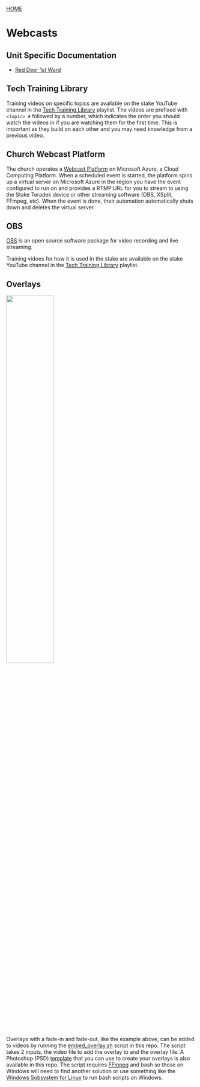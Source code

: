[HOME](https://reddeeralbertastake.github.io)

# Webcasts

## Unit Specific Documentation

  * [Red Deer 1st Ward](wards/Red-Deer-1st-Ward.md)

## Tech Training Library

Training videos on specific topics are available on the stake YouTube channel in the [Tech Training Library](https://youtube.com/playlist?list=PLIiF8tWWwBTyhj8urySN7l3A8VDsUWHiD) playlist.  The videos are prefixed with `<Topic> #` followed by a number, which indicates the order you should watch the videos in if you are watching them for the first time.  This is important as they build on each other and you may need knowledge from a previous video.

## Church Webcast Platform

The church operates a [Webcast Platform](https://webcast.churchofjesuschrist.org) on Microsoft Azure, a Cloud Computing Platform.  When a scheduled event is started, the platform spins up a virtual server on Microsoft Azure in the region you have the event configured to run on and provides a RTMP URL for you to stream to using the Stake Teradek device or other streaming software (OBS, XSplit, FFmpeg, etc).  When the event is done, their automation automatically shuts down and deletes the virtual server.

## OBS

[OBS](https://obsproject.com) is an open source software package for video recording and live streaming.

Training vidoes for how it is used in the stake are available on the stake YouTube channel in the [Tech Training Library](https://youtube.com/playlist?list=PLIiF8tWWwBTyhj8urySN7l3A8VDsUWHiD) playlist.

## Overlays

<img src="https://user-images.githubusercontent.com/2594126/118221139-4a256680-b43a-11eb-99fe-6badbbeca157.png" width="50%" height="50%">

Overlays with a fade-in and fade-out, like the example above, can be added to videos by running the [embed_overlay.sh](https://github.com/RedDeerAlbertaStake/Webcasts/blob/main/scripts/embed_overlay.sh) script in this repo.  The script takes 2 inputs, the video file to add the overlay to and the overlay file.  A Photoshop (PSD) [template](https://github.com/RedDeerAlbertaStake/Webcasts/blob/main/images/Banner%20Overlay%20(Template).psd) that you can use to create your overlays is also available in this repo.  The script requires [FFmpeg](https://www.ffmpeg.org) and bash so those on Windows will need to find another solution or use something like the [Windows Subsystem for Linux](https://docs.microsoft.com/en-us/windows/wsl/install-win10) to run bash scripts on Windows.


